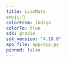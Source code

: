 ```yaml
---
title: LoanMate
emoji:💸
colorFrom: indigo
colorTo: blue
sdk: gradio
sdk_version: "4.18.0"
app_file: app/app.py
pinned: false
---
```

